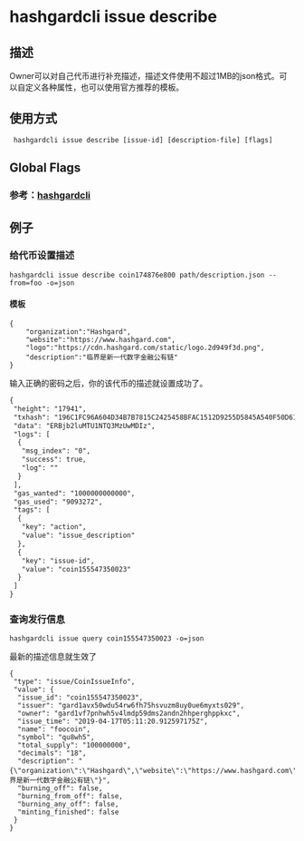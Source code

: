 # hashgardcli issue describe

## 描述
Owner可以对自己代币进行补充描述，描述文件使用不超过1MB的json格式。可以自定义各种属性，也可以使用官方推荐的模板。
## 使用方式
```
 hashgardcli issue describe [issue-id] [description-file] [flags]
```
## Global Flags

 ### 参考：[hashgardcli](../README.md)

## 例子
### 给代币设置描述
```shell
hashgardcli issue describe coin174876e800 path/description.json --from=foo -o=json
```
#### 模板
```
{
    "organization":"Hashgard",
    "website":"https://www.hashgard.com",
    "logo":"https://cdn.hashgard.com/static/logo.2d949f3d.png",
    "description":"临界是新一代数字金融公有链" 
}
```
输入正确的密码之后，你的该代币的描述就设置成功了。
```txt
{
 "height": "17941",
 "txhash": "196C1FC96A604D34B7B7815C2425458BFAC1512D9255D5845A540F50D614F6F0",
 "data": "ERBjb2luMTU1NTQ3MzUwMDIz",
 "logs": [
  {
   "msg_index": "0",
   "success": true,
   "log": ""
  }
 ],
 "gas_wanted": "1000000000000",
 "gas_used": "9093272",
 "tags": [
  {
   "key": "action",
   "value": "issue_description"
  },
  {
   "key": "issue-id",
   "value": "coin155547350023"
  }
 ]
}
```
### 查询发行信息
```shell
hashgardcli issue query coin155547350023 -o=json
```
最新的描述信息就生效了
```
{
 "type": "issue/CoinIssueInfo",
 "value": {
  "issue_id": "coin155547350023",
  "issuer": "gard1avx50wdu54rw6fh75hsvuzm8uy0ue6myxts029",
  "owner": "gard1vf7pnhwh5v4lmdp59dms2andn2hhperghppkxc",
  "issue_time": "2019-04-17T05:11:20.912597175Z",
  "name": "foocoin",
  "symbol": "qu8wh5",
  "total_supply": "100000000",
  "decimals": "18",
  "description": "{\"organization\":\"Hashgard\",\"website\":\"https://www.hashgard.com\",\"logo\":\"https://cdn.hashgard.com/static/logo.2d949f3d.png\",\"description\":\"临界是新一代数字金融公有链\"}",
  "burning_off": false,
  "burning_from_off": false,
  "burning_any_off": false,
  "minting_finished": false
 }
}
```